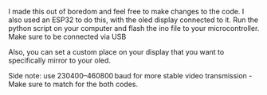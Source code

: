 I made this out of boredom and feel free to make changes to the code. I also used an ESP32 to do this, with the oled display connected to it. Run the python script on your computer and flash the ino file to your microcontroller.
Make sure to be connected via USB

Also, you can set a custom place on your display that you want to specifically mirror to your oled.

Side note: use 230400–460800 baud for more stable video transmission - Make sure to match for the both codes.
